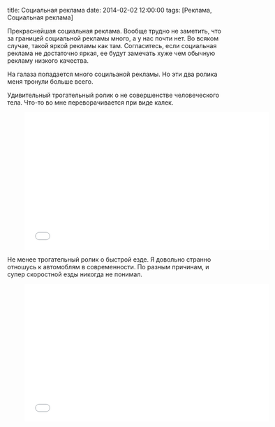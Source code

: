 title: Социальная реклама 
date: 2014-02-02 12:00:00
tags: [Реклама, Социальная реклама]

Прекраснейшая социальная реклама. Вообще трудно не заметить, что за границей социальной рекламы много, а у нас почти нет. Во всяком случае, такой яркой рекламы как там. Согласитесь, если социальная реклама не достаточно яркая, ее будут замечать хуже чем обычную рекламу низкого качества.

На галаза попадается много социльаной рекламы. Но эти два ролика меня тронули больше всего. 

Удивительный трогательный ролик о не совершенстве человеческого тела. Что-то во мне переворачивается при виде калек.

<figure>
    <div class="if"><iframe width="560" height="315" src="//www.youtube.com/embed/E8umFV69fNg" frameborder="0" allowfullscreen></iframe></div>
</figure>

Не менее трогательный ролик о быстрой езде. Я довольно странно отношусь к автомоблям в современности. По разным причинам, и супер скоростной езды никогда не понимал.

<figure>
    <div class="if"><iframe width="560" height="315" src="//www.youtube.com/embed/bvLaTupw-hk" frameborder="0" allowfullscreen></iframe></div>
</figure>

